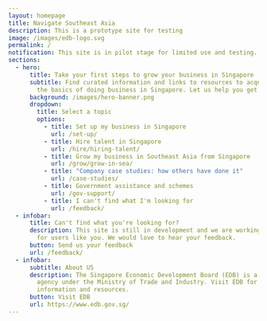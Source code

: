 ```yaml
---
layout: homepage
title: Navigate Southeast Asia
description: This is a prototype site for testing
image: /images/edb-logo.svg
permalink: /
notification: This site is in pilot stage for limited use and testing.
sections:
  - hero:
      title: Take your first steps to grow your business in Singapore
      subtitle: Find curated information and links to resources to acquaint you with
        the basics of doing business in Singapore. Let us help you get started.
      background: /images/hero-banner.png
      dropdown:
        title: Select a topic
        options:
          - title: Set up my business in Singapore
            url: /set-up/
          - title: Hire talent in Singapore
            url: /hire/hiring-talent/
          - title: Grow my business in Southeast Asia from Singapore
            url: /grow/grow-in-sea/
          - title: "Company case studies: how others have done it"
            url: /case-studies/
          - title: Government assistance and schemes
            url: /gov-support/
          - title: I can't find what I'm looking for
            url: /feedback/
  - infobar:
      title: Can't find what you're looking for?
      description: This site is still in development and we are working to improve it
        for users like you. We would love to hear your feedback.
      button: Send us your feedback
      url: /feedback/
  - infobar:
      subtitle: About US
      description: The Singapore Economic Development Board (EDB) is a government
        agency under the Ministry of Trade and Industry. Visit EDB for more
        information and resources.
      button: Visit EDB
      url: https://www.edb.gov.sg/
---
```

